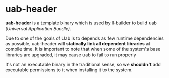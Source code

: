 # uab-header

**uab-header** is a template binary which is used by ll-builder to build uab _(Universal Application Bundle)_.

Due to one of the goals of Uab is to depends as few runtime dependencies as possible, uab-header will **statically link all dependent libraries** at compile time. It is important to note that when some of the system's base libraries are upgraded, it may cause uab to fail to run properly

It's not an executable binary in the traditional sense, so we **shouldn't** add executable permissions to it when installing it to the system.
